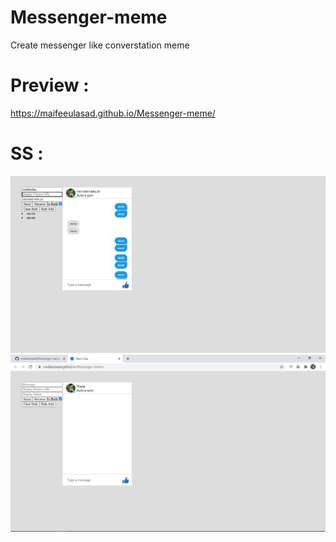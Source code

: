 # Messenger-meme
Create messenger like converstation meme

# Preview :
https://maifeeulasad.github.io/Messenger-meme/

# SS : 
![](https://github.com/maifeeulasad/Messenger-meme/blob/gh-pages/ss.png)
![](https://github.com/maifeeulasad/Messenger-meme/blob/gh-pages/ss_web.png)

